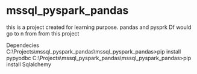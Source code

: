 # mssql_pyspark_pandas
this is a project created for learning purpose. 
pandas and pysprk Df would go to n from from this project


Dependecies
C:\Projects\mssql_pyspark_pandas\mssql_pyspark_pandas>pip install pypyodbc
C:\Projects\mssql_pyspark_pandas\mssql_pyspark_pandas>pip install Sqlalchemy




